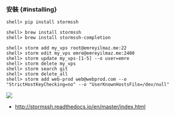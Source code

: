 
### 安裝 {#installing}

```console
shell> pip install stormssh

shell> brew install stormssh
shell> brew install stormssh-completion
```

```console
shell> storm add my_vps root@emreyilmaz.me:22
shell> storm edit my_vps emre@emreyilmaz.me:2400
shell> storm update my_vps-[1-5] --o user=emre
shell> storm delete my_vps
shell> storm search git
shell> storm delete_all
shell> storm add web-prod web@webprod.com --o "StrictHostKeyChecking=no" --o "UserKnownHostsFile=/dev/null"
```

![](https://raw.github.com/emre/storm/master/resources/screenshot.png)
- http://stormssh.readthedocs.io/en/master/index.html
